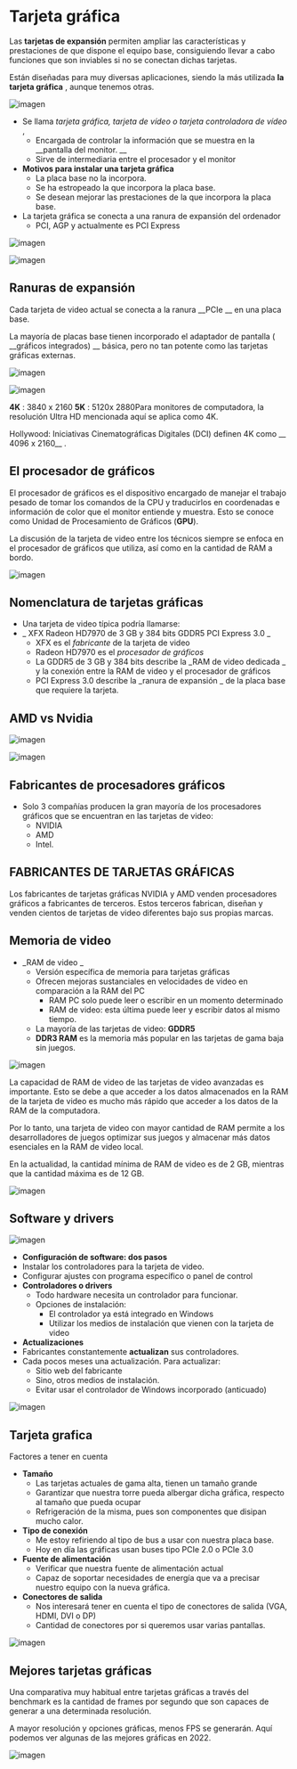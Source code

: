 # Tarjeta gráfica

Las **tarjetas de expansión** permiten ampliar las características y prestaciones de que dispone el equipo base, consiguiendo llevar a cabo funciones que son inviables si no se conectan dichas tarjetas\.

Están diseñadas para muy diversas aplicaciones, siendo la más utilizada  __la tarjeta gráfica__ , aunque tenemos otras\.

![imagen](img/35_Tarjeta_grafica1.jpg)

* Se llama  _tarjeta gráfica, tarjeta de vídeo o tarjeta controladora de vídeo_ ,
  * Encargada de controlar la información que se muestra en la  __pantalla del monitor\. __
  * Sirve de intermediaria entre el procesador y el monitor
* __Motivos para instalar una tarjeta gráfica__
  * La placa base no la incorpora\.
  * Se ha estropeado la que incorpora la placa base\.
  * Se desean mejorar las prestaciones de la que incorpora la placa base\.
* La tarjeta gráfica se conecta a una ranura de expansión del ordenador
  * PCI, AGP y actualmente es PCI Express

![imagen](img/35_Tarjeta_grafica2.jpg)

![imagen](img/35_Tarjeta_grafica3.jpg)

## Ranuras de expansión

Cada tarjeta de video actual se conecta a la ranura  __PCIe __ en una placa base\.

La mayoría de placas base tienen incorporado el adaptador de pantalla \( __gráficos integrados\) __ básica, pero no tan potente como las tarjetas gráficas externas\.

![imagen](img/35_Tarjeta_grafica4.png)

![imagen](img/35_Tarjeta_grafica5.jpg)

__4K__ : 3840 x 2160  __5K__ : 5120x 2880Para monitores de computadora, la resolución Ultra HD mencionada aquí se aplica como 4K\.

Hollywood: Iniciativas Cinematográficas Digitales \(DCI\) definen 4K como __ 4096 x 2160__ \.

## El procesador de gráficos

El procesador de gráficos es el dispositivo encargado de manejar el trabajo pesado de tomar los comandos de la CPU y traducirlos en coordenadas e información de color que el monitor entiende y muestra.
Esto se conoce como Unidad de Procesamiento de Gráficos (**GPU**).

La discusión de la tarjeta de video entre los técnicos siempre se enfoca en el procesador de gráficos que utiliza, así como en la cantidad de RAM a bordo.

![imagen](img/35_Tarjeta_grafica6.jpg)

## Nomenclatura de tarjetas gráficas

* Una tarjeta de video típica podría llamarse:
* _ XFX Radeon HD7970 de 3 GB y 384 bits GDDR5 PCI Express 3\.0 _
  * XFX es el  _fabricante_  de la tarjeta de video
  * Radeon HD7970 es el  _procesador de gráficos_
  * La GDDR5 de 3 GB y 384 bits describe la  _RAM de video dedicada _ y la conexión entre la RAM de video y el procesador de gráficos
  * PCI Express 3\.0 describe la  _ranura de expansión _ de la placa base que requiere la tarjeta\.

## AMD vs Nvidia

![imagen](img/35_Tarjeta_grafica7.png)

![imagen](img/35_Tarjeta_grafica9.png)

## Fabricantes de procesadores gráficos

* Solo 3 compañías producen la gran mayoría de los procesadores gráficos que se encuentran en las tarjetas de video:
  * NVIDIA
  * AMD
  * Intel\.

## FABRICANTES DE TARJETAS GRÁFICAS

Los fabricantes de tarjetas gráficas NVIDIA y AMD venden procesadores gráficos a fabricantes de terceros. Estos terceros fabrican, diseñan y venden cientos de tarjetas de video diferentes bajo sus propias marcas.



## Memoria de video

* _RAM de video _
  * Versión específica de memoria para tarjetas gráficas
  * Ofrecen mejoras sustanciales en velocidades de video en comparación a la RAM del PC
    * RAM PC solo puede leer o escribir en un momento determinado
    * RAM de video: esta última puede leer y escribir datos al mismo tiempo\.
  * La mayoría de las tarjetas de video:  __GDDR5__
  * __DDR3 RAM__  es la memoria más popular en las tarjetas de gama baja sin juegos\.

![imagen](img/35_Tarjeta_grafica10.png)


La capacidad de RAM de video de las tarjetas de video avanzadas es importante. Esto se debe a que acceder a los datos almacenados en la RAM de la tarjeta de video es mucho más rápido que acceder a los datos de la RAM de la computadora.

Por lo tanto, una tarjeta de video con mayor cantidad de RAM permite a los desarrolladores de juegos optimizar sus juegos y almacenar más datos esenciales en la RAM de video local.

En la actualidad, la cantidad mínima de RAM de video es de 2 GB, mientras que la cantidad máxima es de 12 GB.

![imagen](img/35_Tarjeta_grafica11.png)

## Software y drivers

![imagen](img/35_Tarjeta_grafica12.jpg)

* __Configuración de software: dos pasos__
* Instalar los controladores para la tarjeta de video\.
* Configurar ajustes con programa específico o panel de control
* __Controladores o drivers__
  * Todo hardware necesita un controlador para funcionar\.
  * Opciones de instalación:
    * El controlador ya está integrado en Windows
    * Utilizar los medios de instalación que vienen con la tarjeta de video
* __Actualizaciones__
* Fabricantes constantemente  __actualizan__  sus controladores\.
* Cada pocos meses una actualización\. Para actualizar:
  * Sitio web del fabricante
  * Sino, otros medios de instalación\.
  * Evitar usar el controlador de Windows incorporado \(anticuado\)

![imagen](img/35_Tarjeta_grafica13.png)


## Tarjeta grafica

Factores a tener en cuenta

* __Tamaño__
  * Las tarjetas actuales de gama alta, tienen un tamaño grande
  * Garantizar que nuestra torre pueda albergar dicha gráfica, respecto al tamaño que pueda ocupar
  * Refrigeración de la misma, pues son componentes que disipan mucho calor\.
* __Tipo de conexión__
  * Me estoy refiriendo al tipo de bus a usar con nuestra placa base\.
  * Hoy en día las gráficas usan buses tipo PCIe 2\.0 o PCIe 3\.0
* __Fuente de alimentación__
  * Verificar que nuestra fuente de alimentación actual
  * Capaz de soportar necesidades de energía que va a precisar nuestro equipo con la nueva gráfica\.
* __Conectores de salida__
  * Nos interesará tener en cuenta el tipo de conectores de salida \(VGA, HDMI, DVI o DP\)
  * Cantidad de conectores por si queremos usar varias pantallas\.

![imagen](2022-12-22-11-57-39.png)

## Mejores tarjetas gráficas

Una comparativa muy habitual entre tarjetas gráficas a través del benchmark es la cantidad de frames por segundo que son capaces de generar a una determinada resolución.

A mayor resolución y opciones gráficas, menos FPS se generarán. Aquí podemos ver algunas de las mejores gráficas en 2022.

![imagen](2022-12-22-11-54-02.png)